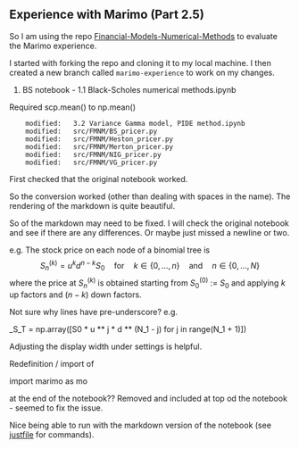 ## Experience with Marimo (Part 2.5)

So I am using the repo [Financial-Models-Numerical-Methods](https://github.com/DataBooth/Financial-Models-Numerical-Methods) to evaluate the Marimo experience.

I started with forking the repo and cloning it to my local machine. I then created a new branch called `marimo-experience` to work on my changes.


<!-- [TODO - Cut n paste in Perplexity conversation] -->

1. BS notebook - 1.1 Black-Scholes numerical methods.ipynb

Required scp.mean() to np.mean()

        modified:   3.2 Variance Gamma model, PIDE method.ipynb
        modified:   src/FMNM/BS_pricer.py
        modified:   src/FMNM/Heston_pricer.py
        modified:   src/FMNM/Merton_pricer.py
        modified:   src/FMNM/NIG_pricer.py
        modified:   src/FMNM/VG_pricer.py

First checked that the original notebook worked. 

So the conversion worked (other than dealing with spaces in the name). The rendering of the markdown is quite beautiful.

So of the markdown may need to be fixed. I will check the original notebook and see if there are any differences. Or maybe just missed a newline or two.

e.g. The stock price on each node of a binomial tree is
$$ S_n^{(k)} = u^{k} d^{n-k} S_0 \quad \text{for} \quad k \in \{ 0, ..., n \} \quad \text{and} \quad n \in \{ 0, ..., N \}$$
where the price at $S_n^{(k)}$ is obtained starting from $S_0^{(0)}$ := $S_0$ and applying $k$ up factors and $(n-k)$ down factors. 

Not sure why lines have pre-underscore? e.g.

_S_T = np.array([S0 * u ** j * d ** (N_1 - j) for j in range(N_1 + 1)])

Adjusting the display width under settings is helpful.

Redefinition / import of 

import marimo as mo

at the end of the notebook?? Removed and included at top od the notebook - seemed to fix the issue.

Nice being able to run with the markdown version of the notebook (see [justfile](justfile) for commands).